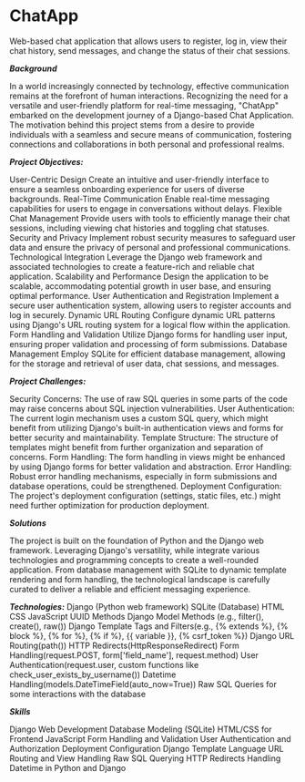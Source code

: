 # ChatApp
Web-based chat application that allows users to register, log in, view their chat history, send messages, and change the status of their chat sessions.

***Background***

In a world increasingly connected by technology, effective communication remains at the forefront of human interactions. Recognizing the need for a versatile and user-friendly platform for real-time messaging, "ChatApp" embarked on the development journey of a Django-based Chat Application. The motivation behind this project stems from a desire to provide individuals with a seamless and secure means of communication, fostering connections and collaborations in both personal and professional realms.

***Project Objectives:***

User-Centric Design
  Create an intuitive and user-friendly interface to ensure a seamless onboarding experience for users of diverse backgrounds.
Real-Time Communication
  Enable real-time messaging capabilities for users to engage in conversations without delays.
Flexible Chat Management
  Provide users with tools to efficiently manage their chat sessions, including viewing chat histories and toggling chat statuses.
Security and Privacy
  Implement robust security measures to safeguard user data and ensure the privacy of personal and professional communications.
Technological Integration
  Leverage the Django web framework and associated technologies to create a feature-rich and reliable chat application.
Scalability and Performance
  Design the application to be scalable, accommodating potential growth in user base, and ensuring optimal performance.
User Authentication and Registration
  Implement a secure user authentication system, allowing users to register accounts and log in securely.
Dynamic URL Routing
  Configure dynamic URL patterns using Django's URL routing system for a logical flow within the application.
Form Handling and Validation
  Utilize Django forms for handling user input, ensuring proper validation and processing of form submissions.
Database Management
  Employ SQLite for efficient database management, allowing for the storage and retrieval of user data, chat sessions, and messages.


***Project Challenges:***

Security Concerns:
  The use of raw SQL queries in some parts of the code may raise concerns about SQL injection vulnerabilities.
User Authentication:
  The current login mechanism uses a custom SQL query, which might benefit from utilizing Django's built-in authentication views and forms for better security and               maintainability.
Template Structure:
  The structure of templates might benefit from further organization and separation of concerns.
Form Handling: 
  The form handling in views might be enhanced by using Django forms for better validation and abstraction.
Error Handling:
   Robust error handling mechanisms, especially in form submissions and database operations, could be strengthened.
Deployment Configuration:
  The project's deployment configuration (settings, static files, etc.) might need further optimization for production deployment.


***Solutions***

The project is built on the foundation of Python and the Django web framework. Leveraging Django's versatility, while integrate various technologies and programming concepts to create a well-rounded application. From database management with SQLite to dynamic template rendering and form handling, the technological landscape is carefully curated to deliver a reliable and efficient messaging experience.

***Technologies:***
Django (Python web framework)
SQLite (Database)
HTML
CSS
JavaScript
UUID
Methods
Django Model Methods (e.g., filter(), create(), raw())
Django Template Tags and Filters(e.g., {% extends %}, {% block %}, {% for %}, {% if %}, {{ variable }}, {% csrf_token %})
Django URL Routing(path())
HTTP Redirects(HttpResponseRedirect)
Form Handling(request.POST, form['field_name'], request.method)
User Authentication(request.user, custom functions like check_user_exists_by_username())
Datetime Handling(models.DateTimeField(auto_now=True))
Raw SQL Queries for some interactions with the database

***Skills***

Django Web Development
Database Modeling (SQLite)
HTML/CSS for Frontend
JavaScript
Form Handling and Validation
User Authentication and Authorization
Deployment Configuration
Django Template Language
URL Routing and View Handling
Raw SQL Querying
HTTP Redirects
Handling Datetime in Python and Django
